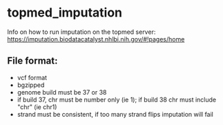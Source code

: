 # topmed_imputation

Info on how to run imputation on the topmed server:
https://imputation.biodatacatalyst.nhlbi.nih.gov/#!pages/home


## File format:
- vcf format
- bgzipped
- genome build must be 37 or 38
- if build 37, chr must be number only (ie 1); if build 38 chr must include "chr" (ie chr1)
- strand must be consistent, if too many strand flips imputation will fail

